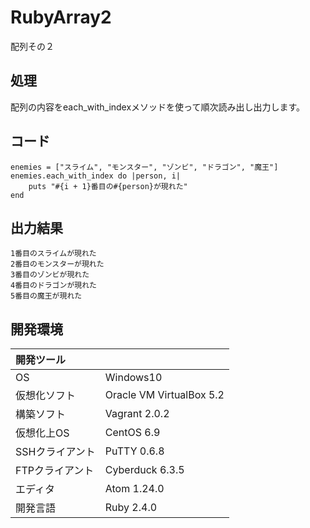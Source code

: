 # RubyArray2
配列その２

## 処理
配列の内容をeach_with_indexメソッドを使って順次読み出し出力します。

## コード
```
enemies = ["スライム", "モンスター", "ゾンビ", "ドラゴン", "魔王"]
enemies.each_with_index do |person, i|
    puts "#{i + 1}番目の#{person}が現れた"
end
```

## 出力結果
```
1番目のスライムが現れた
2番目のモンスターが現れた
3番目のゾンビが現れた
4番目のドラゴンが現れた
5番目の魔王が現れた
```
  
## 開発環境
| 開発ツール |  |
|:-|:-|
| OS | Windows10 |
| 仮想化ソフト | Oracle VM VirtualBox 5.2 |
| 構築ソフト | Vagrant 2.0.2 |
| 仮想化上OS | CentOS 6.9 |
| SSHクライアント | PuTTY 0.6.8 |
| FTPクライアント | Cyberduck 6.3.5 |
| エディタ | Atom 1.24.0 |
| 開発言語 | Ruby 2.4.0 |
